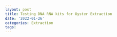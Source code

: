 ```yaml
---
layout: post
title: Testing DNA RNA kits for Oyster Extraction
date: '2022-01-26'
categories: Extraction
tags: 
---
```

